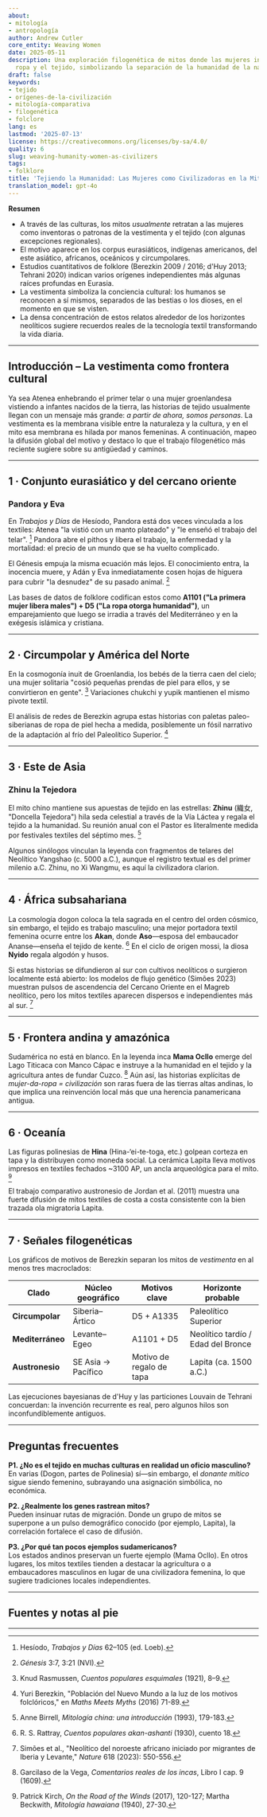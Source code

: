 ```yaml
---
about:
- mitología
- antropología
author: Andrew Cutler
core_entity: Weaving Women
date: 2025-05-11
description: Una exploración filogenética de mitos donde las mujeres introducen la
  ropa y el tejido, simbolizando la separación de la humanidad de la naturaleza.
draft: false
keywords:
- tejido
- orígenes-de-la-civilización
- mitología-comparativa
- filogenética
- folclore
lang: es
lastmod: '2025-07-13'
license: https://creativecommons.org/licenses/by-sa/4.0/
quality: 6
slug: weaving-humanity-women-as-civilizers
tags:
- folklore
title: 'Tejiendo la Humanidad: Las Mujeres como Civilizadoras en la Mitología Mundial'
translation_model: gpt-4o
---
```


**Resumen**

- A través de las culturas, los mitos *usualmente* retratan a las mujeres como inventoras o patronas de la vestimenta y el tejido (con algunas excepciones regionales).
- El motivo aparece en los corpus eurasiáticos, indígenas americanos, del este asiático, africanos, oceánicos y circumpolares.
- Estudios cuantitativos de folklore (Berezkin 2009 / 2016; d'Huy 2013; Tehrani 2020) indican varios orígenes independientes más algunas raíces profundas en Eurasia.
- La vestimenta simboliza la conciencia cultural: los humanos se reconocen a sí mismos, separados de las bestias o los dioses, en el momento en que se visten.
- La densa concentración de estos relatos alrededor de los horizontes neolíticos sugiere recuerdos reales de la tecnología textil transformando la vida diaria.

---

## Introducción – La vestimenta como frontera cultural  

Ya sea Atenea enhebrando el primer telar o una mujer groenlandesa vistiendo a infantes nacidos de la tierra, las historias de tejido usualmente llegan con un mensaje más grande: *a partir de ahora, somos personas*. La vestimenta es la membrana visible entre la naturaleza y la cultura, y en el mito esa membrana es hilada por manos femeninas. A continuación, mapeo la difusión global del motivo y destaco lo que el trabajo filogenético más reciente sugiere sobre su antigüedad y caminos.

---

## 1 · Conjunto eurasiático y del cercano oriente 

### Pandora y Eva 

En *Trabajos y Días* de Hesíodo, Pandora está dos veces vinculada a los textiles: Atenea "la vistió con un manto plateado" y "le enseñó el trabajo del telar". [^1] Pandora abre el pithos y libera el trabajo, la enfermedad y la mortalidad: el precio de un mundo que se ha vuelto complicado.

El Génesis empuja la misma ecuación más lejos. El conocimiento entra, la inocencia muere, y Adán y Eva inmediatamente cosen hojas de higuera para cubrir "la desnudez" de su pasado animal. [^2]

Las bases de datos de folklore codifican estos como **A1101 ("La primera mujer libera males") + D5 ("La ropa otorga humanidad")**, un emparejamiento que luego se irradia a través del Mediterráneo y en la exégesis islámica y cristiana.

---

## 2 · Circumpolar y América del Norte  

En la cosmogonía inuit de Groenlandia, los bebés de la tierra caen del cielo; una mujer solitaria "cosió pequeñas prendas de piel para ellos, y se convirtieron en gente". [^3] Variaciones chukchi y yupik mantienen el mismo pivote textil.

El análisis de redes de Berezkin agrupa estas historias con paletas paleo-siberianas de ropa de piel hecha a medida, posiblemente un fósil narrativo de la adaptación al frío del Paleolítico Superior. [^4]

---

## 3 · Este de Asia 

### Zhinu la Tejedora 

El mito chino mantiene sus apuestas de tejido en las estrellas: **Zhinu** (織女, "Doncella Tejedora") hila seda celestial a través de la Vía Láctea y regala el tejido a la humanidad. Su reunión anual con el Pastor es literalmente medida por festivales textiles del séptimo mes. [^5]

Algunos sinólogos vinculan la leyenda con fragmentos de telares del Neolítico Yangshao (c. 5000 a.C.), aunque el registro textual es del primer milenio a.C. Zhinu, no Xi Wangmu, es aquí la civilizadora clarion.

---

## 4 · África subsahariana  

La cosmología dogon coloca la tela sagrada en el centro del orden cósmico, sin embargo, el tejido es trabajo masculino; una mejor portadora textil femenina ocurre entre los **Akan**, donde **Aso**—esposa del embaucador Ananse—enseña el tejido de kente. [^6] En el ciclo de origen mossi, la diosa **Nyido** regala algodón y husos.

Si estas historias se difundieron al sur con cultivos neolíticos o surgieron localmente está abierto: los modelos de flujo genético (Simões 2023) muestran pulsos de ascendencia del Cercano Oriente en el Magreb neolítico, pero los mitos textiles aparecen dispersos e independientes más al sur. [^7]

---

## 5 · Frontera andina y amazónica 

Sudamérica no está en blanco. En la leyenda inca **Mama Ocllo** emerge del Lago Titicaca con Manco Cápac e instruye a la humanidad en el tejido y la agricultura antes de fundar Cuzco. [^8] Aún así, las historias explícitas de *mujer-da-ropa = civilización* son raras fuera de las tierras altas andinas, lo que implica una reinvención local más que una herencia panamericana antigua.

---

## 6 · Oceanía  

Las figuras polinesias de **Hina** (Hina-‘ei-te-toga, etc.) golpean corteza en tapa y la distribuyen como moneda social. La cerámica Lapita lleva motivos impresos en textiles fechados ~3100 AP, un ancla arqueológica para el mito. [^9]

El trabajo comparativo austronesio de Jordan et al. (2011) muestra una fuerte difusión de mitos textiles de costa a costa consistente con la bien trazada ola migratoria Lapita.

---

## 7 · Señales filogenéticas 

Los gráficos de motivos de Berezkin separan los mitos de *vestimenta* en al menos tres macroclados:

| Clado | Núcleo geográfico | Motivos clave | Horizonte probable |
|-------|-------------------|--------------|--------------------|
| **Circumpolar** | Siberia–Ártico | D5 + A1335 | Paleolítico Superior |
| **Mediterráneo** | Levante–Egeo | A1101 + D5 | Neolítico tardío / Edad del Bronce |
| **Austronesio** | SE Asia → Pacífico | Motivo de regalo de tapa | Lapita (ca. 1500 a.C.) |

Las ejecuciones bayesianas de d'Huy y las particiones Louvain de Tehrani concuerdan: la invención recurrente es real, pero algunos hilos son inconfundiblemente antiguos.

---

## Preguntas frecuentes  

**P1. ¿No es el tejido en muchas culturas en realidad un oficio masculino?**  
En varias (Dogon, partes de Polinesia) sí—sin embargo, el *donante mítico* sigue siendo femenino, subrayando una asignación simbólica, no económica.

**P2. ¿Realmente los genes rastrean mitos?**  
Pueden insinuar rutas de migración. Donde un grupo de mitos se superpone a un pulso demográfico conocido (por ejemplo, Lapita), la correlación fortalece el caso de difusión.

**P3. ¿Por qué tan pocos ejemplos sudamericanos?**  
Los estados andinos preservan un fuerte ejemplo (Mama Ocllo). En otros lugares, los mitos textiles tienden a destacar la agricultura o a embaucadores masculinos en lugar de una civilizadora femenina, lo que sugiere tradiciones locales independientes.

---

## Fuentes y notas al pie 

[^1]: Hesíodo, *Trabajos y Días* 62–105 (ed. Loeb). 
[^2]: *Génesis* 3:7, 3:21 (NVI). 
[^3]: Knud Rasmussen, *Cuentos populares esquimales* (1921), 8–9. 
[^4]: Yuri Berezkin, "Población del Nuevo Mundo a la luz de los motivos folclóricos," en *Maths Meets Myths* (2016) 71-89. 
[^5]: Anne Birrell, *Mitología china: una introducción* (1993), 179-183. 
[^6]: R. S. Rattray, *Cuentos populares akan-ashanti* (1930), cuento 18. 
[^7]: Simões et al., "Neolítico del noroeste africano iniciado por migrantes de Iberia y Levante," *Nature* 618 (2023): 550-556. 
[^8]: Garcilaso de la Vega, *Comentarios reales de los incas*, Libro I cap. 9 (1609). 
[^9]: Patrick Kirch, *On the Road of the Winds* (2017), 120-127; Martha Beckwith, *Mitología hawaiana* (1940), 27-30. 

---